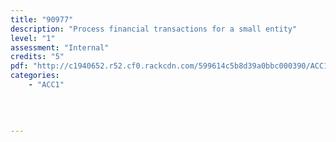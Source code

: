 ```yaml
---
title: "90977"
description: "Process financial transactions for a small entity"
level: "1"
assessment: "Internal"
credits: "5"
pdf: "http://c1940652.r52.cf0.rackcdn.com/599614c5b8d39a0bbc000390/ACC1-as90977.pdf"
categories:
    - "ACC1"
    
    
    
    
---
```

